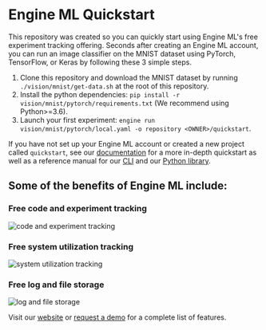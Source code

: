 # Engine ML Quickstart

This repository was created so you can quickly start using Engine ML's free experiment tracking offering. Seconds after
creating an Engine ML account, you can run an image classifier on the MNIST dataset using PyTorch, TensorFlow,
or Keras by following these 3 simple steps.

1) Clone this repository and download the MNIST dataset by running `./vision/mnist/get-data.sh` at the root of this repository.
2) Install the python dependencies: `pip install -r vision/mnist/pytorch/requirements.txt` (We recommend using Python>=3.6).
3) Launch your first experiment: `engine run vision/mnist/pytorch/local.yaml -o repository <OWNER>/quickstart`.

If you have not set up your Engine ML account or created a new project called `quickstart`, see our
[documentation](https://docs.engineml.com) for a more in-depth quickstart as well as a reference manual
for our [CLI](https://docs.engineml.com/docs/cli/reference)
and our [Python library](https://docs.engineml.com/docs/eml/reference/common).

## Some of the benefits of Engine ML include:
### Free code and experiment tracking
![code and experiment tracking](https://images.s3.amazonaws.com/screenshots/run_details.png)

### Free system utilization tracking
![system utilization tracking](https://images.s3.amazonaws.com/screenshots/system.png)

### Free log and file storage
![log and file storage ](https://images.s3.amazonaws.com/screenshots/outputs.png)

Visit our [website](https://docs.engineml.com) or [request a demo](https://engineml.com/contact)
for a complete list of features.
